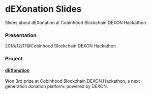 # dEXonation Slides

Slides about dEXonation at Cobinhood Blockchain DEXON Hackathon

### Presentation
2018/12/17@Cobinhood Blockchain DEXON Hackathon

### Project
#### [dEXonation](https://github.com/CryoliteZ/dEXonation)
Won 3rd prize at Cobinhood Blockchain DEXON Hackathon, a next generation donation platform: powered by DEXON.
